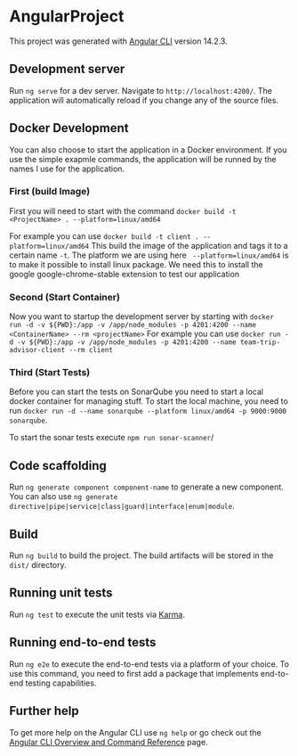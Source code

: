 # AngularProject

This project was generated with [Angular CLI](https://github.com/angular/angular-cli) version 14.2.3.

## Development server

Run `ng serve` for a dev server. Navigate to `http://localhost:4200/`. The application will automatically reload if you change any of the source files.

## Docker Development

You can also choose to start the application in a Docker environment. If you use the simple exapmle commands, the application will be runned by the names I use for the application.

### First (build Image)

First you will need to start with the command `docker build -t <ProjectName> . --platform=linux/amd64`
<!-- docker build -t client . --platform linux/amd64 -->
For example you can use `docker build -t client . --platform=linux/amd64`
This build the image of the application and tags it to a certain name `-t`.
The platform we are using here ` --platform=linux/amd64` is to make it possible to install linux package. We need this to install the google google-chrome-stable extension to test our application

### Second (Start Container)

Now you want to startup the development server by starting with `docker run -d -v ${PWD}:/app -v /app/node_modules -p 4201:4200 --name <ContainerName> --rm <projectName>`
For example you can use `docker run -d -v ${PWD}:/app -v /app/node_modules -p 4201:4200 --name team-trip-advisor-client --rm client`

### Third (Start Tests)

Before you can start the tests on SonarQube you need to start a local docker container for managing stuff. To start the local machine, you need to run `docker run -d --name sonarqube --platform linux/amd64 -p 9000:9000 sonarqube`.

To start the sonar tests execute `npm run sonar-scanner`/

## Code scaffolding

Run `ng generate component component-name` to generate a new component. You can also use `ng generate directive|pipe|service|class|guard|interface|enum|module`.

## Build

Run `ng build` to build the project. The build artifacts will be stored in the `dist/` directory.

## Running unit tests

Run `ng test` to execute the unit tests via [Karma](https://karma-runner.github.io).

## Running end-to-end tests

Run `ng e2e` to execute the end-to-end tests via a platform of your choice. To use this command, you need to first add a package that implements end-to-end testing capabilities.

## Further help

To get more help on the Angular CLI use `ng help` or go check out the [Angular CLI Overview and Command Reference](https://angular.io/cli) page.
